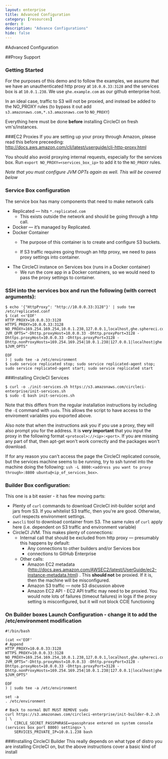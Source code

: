```yaml
---
layout: enterprise
title: Advanced Configuration
category: [resources]
order: 0
description: "Advance Configurations"
hide: false
---
```



#Advanced Configuration 

##Proxy Support


### Getting Started

For the purposes of this demo and to follow the examples, we assume that we have an unauthenticated http proxy at `10.0.0.33:3128` and the services box is at `10.0.1.238`. We use `ghe.example.com` as our github enterprise host.

In an ideal case, traffic to S3 will not be proxied, and instead be added to the NO_PROXY rules (to bypass it out add `s3.amazonaws.com,*.s3.amazonaws.com`  to `NO_PROXY`)

Everything here must be done **before** installing CircleCI on fresh vm's/instances.


###EC2 Proxies
If you are setting up your proxy through Amazon, please read this before preceeding: http://docs.aws.amazon.com/cli/latest/userguide/cli-http-proxy.html

You should also avoid proxying internal requests, especially for the services box. Run `export NO_PROXY=<services_box_ip>` to add it to the `NO_PROXY` rules.

*Note that you must configure JVM OPTs again as well. This will be covered below*

### Service Box configuration

The service box has many components that need to make network calls

- Replicated — hits `*.replicated.com`
  - This exists outside the network and should be going through a http call.
- Docker — it’s managed by Replicated.
- Docker Container 
  - The purpose of this container is to create and configure S3 buckets.
  
  - If S3 traffic requires going through an http proxy, we need to pass proxy settings into container.
- The CircleCI instance on Services box (runs in a Docker container)
  - We run the core app in a Docker containers, so we would need to pass the proxy settings to container.

### SSH into the services box and run the following (with correct arguments):
```
$ echo '{"HttpProxy": "http://10.0.0.33:3128"}' | sudo tee  /etc/replicated.conf
$ (cat <<'EOF'
HTTP_PROXY=10.0.0.33:3128
HTTPS_PROXY=10.0.0.33:3128
NO_PROXY=169.254.169.254,10.0.1.238,127.0.0.1,localhost,ghe.sphereci.com
JVM_OPTS="-Dhttp.proxyHost=10.0.0.33 -Dhttp.proxyPort=3128 -Dhttps.proxyHost=10.0.0.33 -Dhttps.proxyPort=3128 -Dhttp.nonProxyHosts=169.254.169.254|10.0.1.238|127.0.0.1|localhost|ghe.example.com $JVM_OPTS"

EOF
) | sudo tee -a /etc/environment
$ sudo service replicated stop; sudo service replicated-agent stop; sudo service replicated-agent start; sudo service replicated start
```
###Installing CircleCI Services 

```
$ curl -o ./init-services.sh https://s3.amazonaws.com/circleci-enterprise/init-services.sh
$ sudo -E bash init-services.sh
```

Note that this differs from the regular installation instructions by including the `-E` command with `sudo`. This allows the script to have access to the enviroment variables you exported above.

Also note that when the instructions ask you if you use a proxy, they will also prompt you for the address. It is **very important** that you input the proxy in the following format `<protocol>://<ip>:<port>`. If you are missing any part of that, then apt-get won't work correctly and the packages won't download. 

If for any reason you can't access the page the CircleCI replicated console, but the services machine seems to be running, try to ssh tunnel into the machine doing the following: `ssh -L 8800:<address you want to proxy through>:8800 ubuntu@<ip_of_services_box>`. 


### Builder Box configuration:
This one is a bit easier - it has few moving parts:

- Plenty of `curl` commands to download CircleCI init-builder script and jars from S3.  If you whitelist S3 traffic, then you're are good.  Otherwise, curl respects environment settings.
- `awscli` tool to download container from S3. The same rules of `curl` apply here (i.e. dependent on S3 traffic and environment variable)
- CircleCI JVM.  This makes plenty of connections:
  - Internal call that should be excluded from http proxy — presumably this happens by default:
    - Any connections to other builders and/or Services box
    -  connections to GitHub Enterprise
  - Other calls:
    - Amazon EC2 metadata (http://docs.aws.amazon.com/AWSEC2/latest/UserGuide/ec2-instance-metadata.html) .  This **should not** be proxied.  If it is, then the machine will be misconfigured.
    - Amazon S3 traffic — note S3 discussion above
    - Amazon EC2 API - EC2 API traffic may need to be proxied.  You would note lots of failures (timeout failures) in logs if the proxy setting is misconfigured, but it will not block CCIE functioning

### On Builder boxes Launch Configuration - change it to add the /etc/environment modification

```
#!/bin/bash

(cat <<'EOF'
# Append
HTTP_PROXY=10.0.0.33:3128
HTTPS_PROXY=10.0.0.33:3128
NO_PROXY=169.254.169.254,10.0.1.238,127.0.0.1,localhost,ghe.sphereci.com
JVM_OPTS="-Dhttp.proxyHost=10.0.0.33 -Dhttp.proxyPort=3128 -Dhttps.proxyHost=10.0.0.33 -Dhttps.proxyPort=3128 -Dhttp.nonProxyHosts=169.254.169.254|10.0.1.238|127.0.0.1|localhost|ghe.sphereci.com $JVM_OPTS"

EOF
) | sudo tee -a /etc/environment

set -a
. /etc/environment

# Back to normal BUT MUST REMOVE sudo
curl https://s3.amazonaws.com/circleci-enterprise/init-builder-0.2.sh | \
    CIRCLE_SECRET_PASSPHRASE=<passphrase entered on system console (services box port 8800) settings> \
    SERVICES_PRIVATE_IP=10.0.1.238 bash
```

###Installing CircleCI Builder
This really depends on what type of distro you are installing CircleCI on, but the above instructions cover a basic kind of install


 

